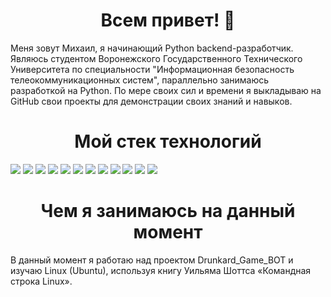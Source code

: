 <div id="header" align="center">
  <h1> Всем привет! 👋</h1>
</div>


Меня зовут Михаил, я начинающий Python backend-разработчик. Являюсь студентом Воронежского Государственного Технического Университета по специальности "Информационная безопасность телеокоммуникационных систем", параллельно занимаюсь разработкой на Python. По мере своих сил и времени я выкладываю на GitHub свои проекты для демонстрации своих знаний и навыков.


<div id="header" align="center">
  <h1>Мой стек технологий</h1>
</div>


<img src="https://img.shields.io/badge/Python-gold?style=for-the-badge&logo=Python&logoColor=black"/> <img src="https://img.shields.io/badge/FastAPI-mediumaquamarine?style=for-the-badge&logo=FastAPI&logoColor=white"/> <img src="https://img.shields.io/badge/Docker-dodgerblue?style=for-the-badge&logo=Docker&logoColor=white"/> <img src="https://img.shields.io/badge/PostgreSQL-steelblue?style=for-the-badge&logo=PostgreSQL&logoColor=white"/> <img src="https://img.shields.io/badge/SQLite-blue?style=for-the-badge&logo=SQLite&logoColor=white"/> <img src="https://img.shields.io/badge/SQLAlchemy-red?style=for-the-badge&logo=SQLAlchemy&logoColor=white"/> <img src="https://img.shields.io/badge/JWT-gray?style=for-the-badge&logo=jsonwebtokens&logoColor=white"/> <img src="https://img.shields.io/badge/Pydantic-deeppink?style=for-the-badge&logo=pydantic&logoColor=white"/> <img src="https://img.shields.io/badge/Pytest-olive?style=for-the-badge&logo=pytest&logoColor=white"/> <img src="https://img.shields.io/badge/HTML5-tomato?style=for-the-badge&logo=html5&logoColor=white"/> <img src="https://img.shields.io/badge/CSS3-cornflowerblue?style=for-the-badge&logo=css&logoColor=white"/> <img src="https://img.shields.io/badge/GIT-coral?style=for-the-badge&logo=git&logoColor=white"/> 


<div id="header" align="center">
  <h1>Чем я занимаюсь на данный момент</h1>
</div>


В данный момент я работаю над проектом Drunkard_Game_BOT и изучаю Linux (Ubuntu), используя книгу Уильяма Шоттса «Командная строка Linux».
